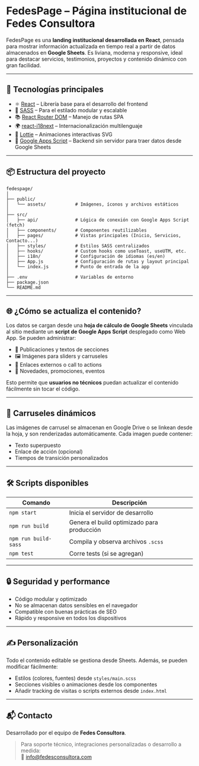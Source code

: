 # FedesPage – Página institucional de Fedes Consultora

FedesPage es una **landing institucional desarrollada en React**, pensada para mostrar información actualizada en tiempo real a partir de datos almacenados en **Google Sheets**. Es liviana, moderna y responsive, ideal para destacar servicios, testimonios, proyectos y contenido dinámico con gran facilidad.

---

## 🚀 Tecnologías principales

- ⚛️ [React](https://reactjs.org/) – Librería base para el desarrollo del frontend
- 🎨 [SASS](https://sass-lang.com/) – Para el estilado modular y escalable
- 📚 [React Router DOM](https://reactrouter.com/) – Manejo de rutas SPA
- 🌍 [react-i18next](https://react.i18next.com/) – Internacionalización multilenguaje
- 🎥 [Lottie](https://lottiefiles.com/) – Animaciones interactivas SVG
- 🔧 [Google Apps Script](https://developers.google.com/apps-script) – Backend sin servidor para traer datos desde Google Sheets

---

## 📦 Estructura del proyecto

```
fedespage/
│
├── public/
│   └── assets/           # Imágenes, íconos y archivos estáticos
│
├── src/
│   ├── api/              # Lógica de conexión con Google Apps Script (fetch)
│   ├── components/       # Componentes reutilizables
│   ├── pages/            # Vistas principales (Inicio, Servicios, Contacto...)
│   ├── styles/           # Estilos SASS centralizados
│   ├── hooks/            # Custom hooks como useToast, useUTM, etc.
│   ├── i18n/             # Configuración de idiomas (es/en)
│   ├── App.js            # Configuración de rutas y layout principal
│   └── index.js          # Punto de entrada de la app
│
├── .env                  # Variables de entorno
├── package.json
└── README.md
```

---

## 🌐 ¿Cómo se actualiza el contenido?

Los datos se cargan desde una **hoja de cálculo de Google Sheets** vinculada al sitio mediante un **script de Google Apps Script** desplegado como Web App. Se pueden administrar:

- 📝 Publicaciones y textos de secciones
- 🖼️ Imágenes para sliders y carruseles
- 🔗 Enlaces externos o call to actions
- 📅 Novedades, promociones, eventos

Esto permite que **usuarios no técnicos** puedan actualizar el contenido fácilmente sin tocar el código.

---

## 📸 Carruseles dinámicos

Las imágenes de carrusel se almacenan en Google Drive o se linkean desde la hoja, y son renderizadas automáticamente. Cada imagen puede contener:

- Texto superpuesto
- Enlace de acción (opcional)
- Tiempos de transición personalizados

---

## 🛠️ Scripts disponibles

| Comando             | Descripción                                |
|---------------------|--------------------------------------------|
| `npm start`         | Inicia el servidor de desarrollo           |
| `npm run build`     | Genera el build optimizado para producción |
| `npm run build-sass`| Compila y observa archivos `.scss`         |
| `npm test`          | Corre tests (si se agregan)                |

---

## 🔒 Seguridad y performance

- Código modular y optimizado
- No se almacenan datos sensibles en el navegador
- Compatible con buenas prácticas de SEO
- Rápido y responsive en todos los dispositivos

---

## ✍️ Personalización

Todo el contenido editable se gestiona desde Sheets. Además, se pueden modificar fácilmente:

- Estilos (colores, fuentes) desde `styles/main.scss`
- Secciones visibles o animaciones desde los componentes
- Añadir tracking de visitas o scripts externos desde `index.html`

---

## 📬 Contacto

Desarrollado por el equipo de **Fedes Consultora**.

> Para soporte técnico, integraciones personalizadas o desarrollo a medida:<br>
> 📩 [info@fedesconsultora.com](mailto:info@fedesconsultora.com)
